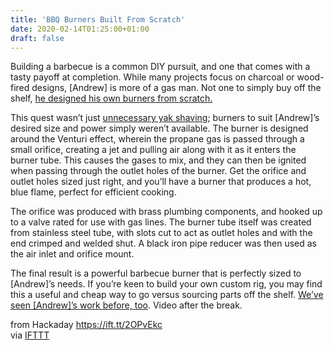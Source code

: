 ```yaml
---
title: 'BBQ Burners Built From Scratch'
date: 2020-02-14T01:25:00+01:00
draft: false
---
```


Building a barbecue is a common DIY pursuit, and one that comes with a tasty payoff at completion. While many projects focus on charcoal or wood-fired designs, \[Andrew\] is more of a gas man. Not one to simply buy off the shelf, [he designed his own burners from scratch.](https://www.instructables.com/id/How-to-Make-a-BBQ-Burner/)

This quest wasn’t just [unnecessary yak shaving](https://hackaday.com/2016/08/09/yak-shaving-hacker-mode-vs-maker-mode/); burners to suit \[Andrew\]’s desired size and power simply weren’t available. The burner is designed around the Venturi effect, wherein the propane gas is passed through a small orifice, creating a jet and pulling air along with it as it enters the burner tube. This causes the gases to mix, and they can then be ignited when passing through the outlet holes of the burner. Get the orifice and outlet holes sized just right, and you’ll have a burner that produces a hot, blue flame, perfect for efficient cooking.

The orifice was produced with brass plumbing components, and hooked up to a valve rated for use with gas lines. The burner tube itself was created from stainless steel tube, with slots cut to act as outlet holes and with the end crimped and welded shut. A black iron pipe reducer was then used as the air inlet and orifice mount.

The final result is a powerful barbecue burner that is perfectly sized to \[Andrew\]’s needs. If you’re keen to build your own custom rig, you may find this a useful and cheap way to go versus sourcing parts off the shelf. [We’ve seen \[Andrew\]’s work before, too](https://hackaday.com/2019/12/07/beer-keg-becomes-high-performance-pizza-oven/). Video after the break.

  
  
from Hackaday https://ift.tt/2OPvEkc  
via [IFTTT](https://ifttt.com/?ref=da&site=blogger)